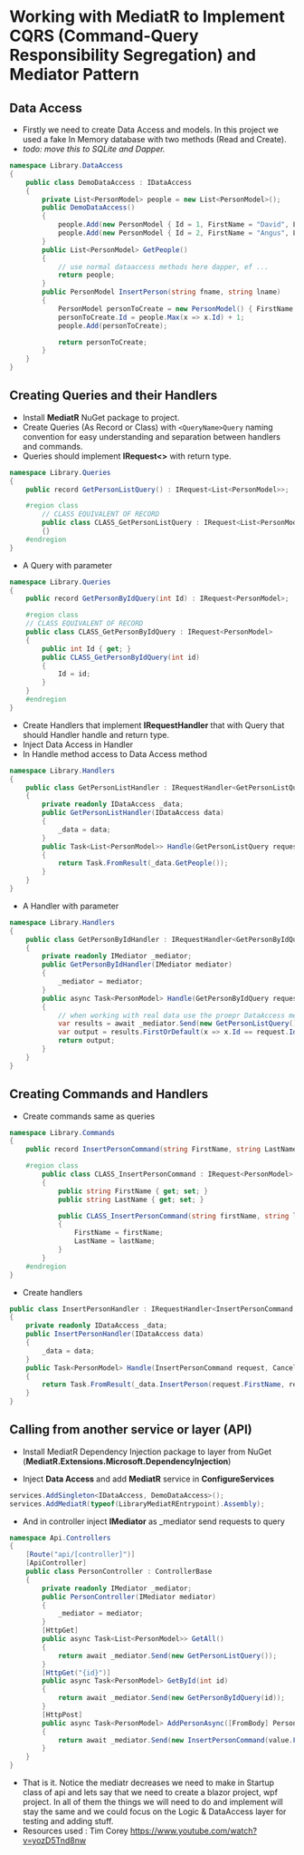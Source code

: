 # Working with MediatR to Implement CQRS (Command-Query Responsibility Segregation) and Mediator Pattern

## Data Access

- Firstly we need to create Data Access and models. In this project we used a fake In Memory database with two methods (Read and Create).
- *todo: move this to SQLite and Dapper.*

```cs
namespace Library.DataAccess
{
    public class DemoDataAccess : IDataAccess
    {
        private List<PersonModel> people = new List<PersonModel>();
        public DemoDataAccess()
        {
            people.Add(new PersonModel { Id = 1, FirstName = "David", LastName = "Bowie" });
            people.Add(new PersonModel { Id = 2, FirstName = "Angus", LastName = "Young" });
        }
        public List<PersonModel> GetPeople()
        {
            // use normal dataaccess methods here dapper, ef ...
            return people;
        }
        public PersonModel InsertPerson(string fname, string lname)
        {
            PersonModel personToCreate = new PersonModel() { FirstName = fname, LastName = lname };
            personToCreate.Id = people.Max(x => x.Id) + 1;
            people.Add(personToCreate);

            return personToCreate;
        }
    }
}
```

## Creating Queries and their Handlers

- Install **MediatR** NuGet package to project.
- Create Queries (As Record or Class) with `<QueryName>Query` naming convention for easy understanding and separation between handlers and commands.
- Queries should implement **IRequest<>** with return type.

```cs
namespace Library.Queries
{
    public record GetPersonListQuery() : IRequest<List<PersonModel>>;

    #region class 
        // CLASS EQUIVALENT OF RECORD
        public class CLASS_GetPersonListQuery : IRequest<List<PersonModel>>
        {}
    #endregion
}
```

- A Query with parameter

```cs
namespace Library.Queries
{
    public record GetPersonByIdQuery(int Id) : IRequest<PersonModel>;

    #region class 
    // CLASS EQUIVALENT OF RECORD
    public class CLASS_GetPersonByIdQuery : IRequest<PersonModel>
    {
        public int Id { get; }
        public CLASS_GetPersonByIdQuery(int id)
        {
            Id = id;
        }
    }
    #endregion
}
```

- Create Handlers that implement **IRequestHandler** that with Query that should Handler handle and return type.
- Inject Data Access in Handler
- In Handle method access to Data Access method

```cs
namespace Library.Handlers
{
    public class GetPersonListHandler : IRequestHandler<GetPersonListQuery, List<PersonModel>>
    {
        private readonly IDataAccess _data;
        public GetPersonListHandler(IDataAccess data)
        {
            _data = data;
        }
        public Task<List<PersonModel>> Handle(GetPersonListQuery request, CancellationToken cancellationToken)
        {
            return Task.FromResult(_data.GetPeople());
        }
    }
}
```

- A Handler with parameter

```cs
namespace Library.Handlers
{
    public class GetPersonByIdHandler : IRequestHandler<GetPersonByIdQuery, PersonModel>
    {
        private readonly IMediator _mediator;
        public GetPersonByIdHandler(IMediator mediator)
        {
            _mediator = mediator;
        }
        public async Task<PersonModel> Handle(GetPersonByIdQuery request, CancellationToken cancellationToken)
        {
            // when working with real data use the proepr DataAccess method instead of this
            var results = await _mediator.Send(new GetPersonListQuery());
            var output = results.FirstOrDefault(x => x.Id == request.Id);
            return output;
        }
    }
}
```

## Creating Commands and Handlers

- Create commands same as queries

```cs
namespace Library.Commands
{
    public record InsertPersonCommand(string FirstName, string LastName):IRequest<PersonModel>;

    #region class
        public class CLASS_InsertPersonCommand : IRequest<PersonModel>
        {
            public string FirstName { get; set; }
            public string LastName { get; set; }

            public CLASS_InsertPersonCommand(string firstName, string lastName)
            {
                FirstName = firstName;
                LastName = lastName;
            }
        }
    #endregion
}
```

- Create handlers

```cs
public class InsertPersonHandler : IRequestHandler<InsertPersonCommand, PersonModel>
{
    private readonly IDataAccess _data;
    public InsertPersonHandler(IDataAccess data)
    {
        _data = data;
    }
    public Task<PersonModel> Handle(InsertPersonCommand request, CancellationToken cancellationToken)
    {
        return Task.FromResult(_data.InsertPerson(request.FirstName, request.LastName));
    }
}
```

## Calling from another service or layer (API)

- Install MediatR Dependency Injection package to layer from NuGet (**MediatR.Extensions.Microsoft.DependencyInjection**)

- Inject **Data Access** and add **MediatR** service in **ConfigureServices**

```cs
services.AddSingleton<IDataAccess, DemoDataAccess>();
services.AddMediatR(typeof(LibraryMediatREntrypoint).Assembly);
```

- And in controller inject **IMediator** as _mediator send requests to query 

```cs
namespace Api.Controllers
{
    [Route("api/[controller]")]
    [ApiController]
    public class PersonController : ControllerBase
    {
        private readonly IMediator _mediator;
        public PersonController(IMediator mediator)
        {
            _mediator = mediator;
        }
        [HttpGet]
        public async Task<List<PersonModel>> GetAll()
        {
            return await _mediator.Send(new GetPersonListQuery());
        }
        [HttpGet("{id}")]
        public async Task<PersonModel> GetById(int id)
        {
            return await _mediator.Send(new GetPersonByIdQuery(id));
        }
        [HttpPost]
        public async Task<PersonModel> AddPersonAsync([FromBody] PersonModel value)
        {
            return await _mediator.Send(new InsertPersonCommand(value.FirstName, value.LastName));
        }
    }
}
```

- That is it. Notice the mediatr decreases we need to make in Startup class of api and lets say that we need to create a blazor project, wpf project. In all of them the things we will need to do and implement will stay the same and we could focus on the Logic & DataAccess layer for testing and adding stuff.
- Resources used : Tim Corey https://www.youtube.com/watch?v=yozD5Tnd8nw

